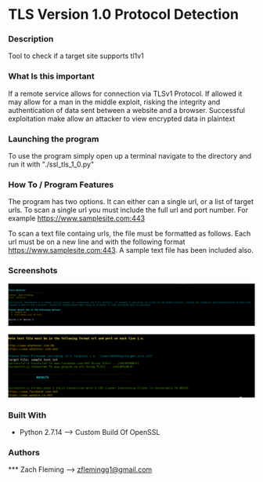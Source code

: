 # TLS Version 1.0 Protocol Detection

### Description

Tool to check if a target site supports tl1v1 

### What Is this important

If a remote service allows for connection via TLSv1 Protocol. If allowed it may allow for a man in the middle exploit, risking the integrity and authentication of data sent between a website and a browser. Successful exploitation make allow an attacker to view encrypted data in plaintext

		

### Launching the program

To use the program simply open up a terminal navigate to the directory and run it with "./ssl_tls_1_0.py"

### How To / Program Features

The program has two options. It can either can a single url, or a list of target urls. 
To scan a single url you must include the full url and port number. For example https://www.samplesite.com:443

To scan a text file containg urls, the file must be formatted as follows. Each url must be on a new line and with the following format https://www.samplesite.com:443. 
A sample text file has been included also. 


### Screenshots
![alt text](screenshots/tls_overview.png "Overview of Program")

![alt text](screenshots/tls_overview2.png "Sample Output")


### Built With

* Python 2.7.14 --> Custom Build Of OpenSSL

### Authors

*** Zach Fleming --> zflemingg1@gmail.com





